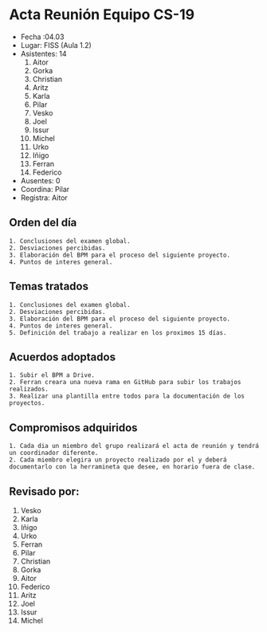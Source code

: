 # Acta Reunión Equipo CS-19

- Fecha :04.03
- Lugar: FISS (Aula 1.2)
- Asistentes: 14
    1. Aitor 
    2. Gorka 
    3. Christian 
    4. Aritz
    5. Karla
    6. Pilar 
    7. Vesko 
    8. Joel
    9. Issur 
    10. Michel 
    11. Urko 
    12. Iñigo 
    13. Ferran 
    14. Federico
- Ausentes: 0    
- Coordina: Pilar
- Registra: Aitor
 

## Orden del día
    1. Conclusiones del examen global.
    2. Desviaciones percibidas.
    3. Elaboración del BPM para el proceso del siguiente proyecto.
    4. Puntos de interes general.


## Temas tratados
    1. Conclusiones del examen global.
    2. Desviaciones percibidas.
    3. Elaboración del BPM para el proceso del siguiente proyecto.
    4. Puntos de interes general.
    5. Definición del trabajo a realizar en los proximos 15 días.


## Acuerdos adoptados
    1. Subir el BPM a Drive.
    2. Ferran creara una nueva rama en GitHub para subir los trabajos realizados.
    3. Realizar una plantilla entre todos para la documentación de los proyectos.

## Compromisos adquiridos
    1. Cada dia un miembro del grupo realizará el acta de reunión y tendrá un coordinador diferente.
    2. Cada miembro elegira un proyecto realizado por el y deberá documentarlo con la herramineta que desee, en horario fuera de clase.



## Revisado por:
   1. Vesko
   2. Karla
   3. Iñigo
   4. Urko
   5. Ferran
   6. Pilar
   7. Christian
   8. Gorka
   9. Aitor
   10. Federico
   11. Aritz
   12. Joel
   13. Issur
   14. Michel
